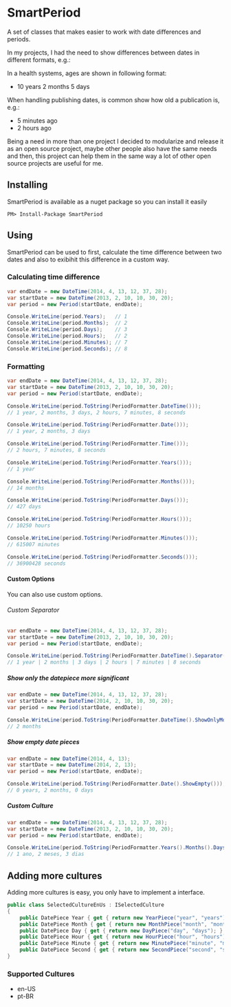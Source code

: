 SmartPeriod
=============

A set of classes that makes easier to work with date differences and periods.

In my projects, I had the need to show differences between dates in different formats, e.g.:

In a health systems, ages are shown in following format:
- 10 years 2 months 5 days

When handling publishing dates, is common show how old a publication is, e.g.:
- 5 minutes ago
- 2 hours ago

Being a need in more than one project I decided to modularize and release it as an open source project, maybe other people also have the same needs and then, this project can help them in the same way a lot of other open source projects are useful for me.

## Installing ##

SmartPeriod is available as a nuget package so you can install it easily
```
PM> Install-Package SmartPeriod
```

## Using ##

SmartPeriod can be used to first, calculate the time difference between two dates and also to exibihit this difference in a custom way.

### Calculating time difference ###

```csharp
var endDate = new DateTime(2014, 4, 13, 12, 37, 28);
var startDate = new DateTime(2013, 2, 10, 10, 30, 20);            
var period = new Period(startDate, endDate);

Console.WriteLine(period.Years);   // 1
Console.WriteLine(period.Months);  // 2
Console.WriteLine(period.Days);    // 3
Console.WriteLine(period.Hours);   // 2
Console.WriteLine(period.Minutes); // 7
Console.WriteLine(period.Seconds); // 8
```

### Formatting ###

```csharp
var endDate = new DateTime(2014, 4, 13, 12, 37, 28);
var startDate = new DateTime(2013, 2, 10, 10, 30, 20);            
var period = new Period(startDate, endDate);

Console.WriteLine(period.ToString(PeriodFormatter.DateTime()));
// 1 year, 2 months, 3 days, 2 hours, 7 minutes, 8 seconds

Console.WriteLine(period.ToString(PeriodFormatter.Date()));
// 1 year, 2 months, 3 days

Console.WriteLine(period.ToString(PeriodFormatter.Time()));
// 2 hours, 7 minutes, 8 seconds

Console.WriteLine(period.ToString(PeriodFormatter.Years()));
// 1 year

Console.WriteLine(period.ToString(PeriodFormatter.Months()));
// 14 months

Console.WriteLine(period.ToString(PeriodFormatter.Days()));
// 427 days

Console.WriteLine(period.ToString(PeriodFormatter.Hours()));
// 10250 hours

Console.WriteLine(period.ToString(PeriodFormatter.Minutes()));
// 615007 minutes

Console.WriteLine(period.ToString(PeriodFormatter.Seconds()));
// 36900428 seconds
```

#### Custom Options ####

You can also use custom options.

###### Custom Separator ######

```csharp
var endDate = new DateTime(2014, 4, 13, 12, 37, 28);
var startDate = new DateTime(2013, 2, 10, 10, 30, 20);            
var period = new Period(startDate, endDate);

Console.WriteLine(period.ToString(PeriodFormatter.DateTime().Separator(" | ")));
// 1 year | 2 months | 3 days | 2 hours | 7 minutes | 8 seconds   
```

##### Show only the datepiece more significant #####
```csharp
var endDate = new DateTime(2014, 4, 13, 12, 37, 28);            
var startDate = new DateTime(2014, 2, 10, 10, 30, 20);     
var period = new Period(startDate, endDate);

Console.WriteLine(period.ToString(PeriodFormatter.DateTime().ShowOnlyMoreSignificant()));
// 2 months
```

##### Show empty date pieces #####

```csharp
var endDate = new DateTime(2014, 4, 13);
var startDate = new DateTime(2014, 2, 13);            
var period = new Period(startDate, endDate);

Console.WriteLine(period.ToString(PeriodFormatter.Date().ShowEmpty()));
// 0 years, 2 months, 0 days
```

##### Custom Culture #####

```csharp
var endDate = new DateTime(2014, 4, 13, 12, 37, 28);
var startDate = new DateTime(2013, 2, 10, 10, 30, 20);            
var period = new Period(startDate, endDate);

Console.WriteLine(period.ToString(PeriodFormatter.Years().Months().Days().Culture(new SelectedCulturePtBr())));
// 1 ano, 2 meses, 3 dias
```

## Adding more cultures ##

Adding more cultures is easy, you only have to implement a interface.

```csharp
public class SelectedCultureEnUs : ISelectedCulture
{
    public DatePiece Year { get { return new YearPiece("year", "years"); } set { } }
    public DatePiece Month { get { return new MonthPiece("month", "months"); } set { } }
    public DatePiece Day { get { return new DayPiece("day", "days"); } set { } }
    public DatePiece Hour { get { return new HourPiece("hour", "hours"); } set { } }
    public DatePiece Minute { get { return new MinutePiece("minute", "minutes"); } set { } }
    public DatePiece Second { get { return new SecondPiece("second", "seconds"); } set { } }
}
```

### Supported Cultures ###

- en-US
- pt-BR

